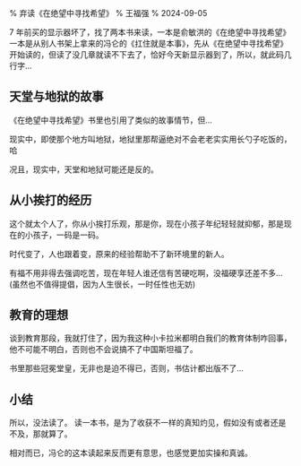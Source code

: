 % 弃读《在绝望中寻找希望》
% 王福强
% 2024-09-05

7 年前买的显示器坏了，找了两本书来读，一本是俞敏洪的《在绝望中寻找希望》一本是从别人书架上拿来的冯仑的《扛住就是本事》，先从《在绝望中寻找希望》开始读的，但读了没几章就读不下去了，恰好今天新显示器到了，所以，就此码几行字...

## 天堂与地狱的故事

《在绝望中寻找希望》书里也引用了类似的故事情节，但...

现实中，即使那个地方叫地狱，地狱里那帮逼绝对不会老老实实用长勺子吃饭的，哈

况且，现实中，天堂和地狱可能还是反的。

## 从小挨打的经历

这个就太个人了，你从小挨打乐观，那是你，现在小孩子年纪轻轻就抑郁，那是现在的小孩子，一码是一码。

时代变了，人也跟着变，原来的经验帮助不了新环境里的新人。

有福不用非得去强调吃苦，现在年轻人谁还信有苦硬吃啊，没福硬享还差不多...(虽然也不值得提倡，因为人生很长，一时任性也无妨)


## 教育的理想

谈到教育那段，我就打住了，因为我这种小卡拉米都明白我们的教育体制咋回事，他不可能不明白，否则也不会说搞不了中国斯坦福了。

书里那些冠冕堂皇，无非也是迫不得已，否则，书估计都出版不了...


## 小结

所以，没法读了。 读一本书，是为了收获不一样的真知灼见，假如没有或者还是不及，那就算了。

相对而已，冯仑的这本读起来反而更有意思，也感觉更加实操和真诚。
